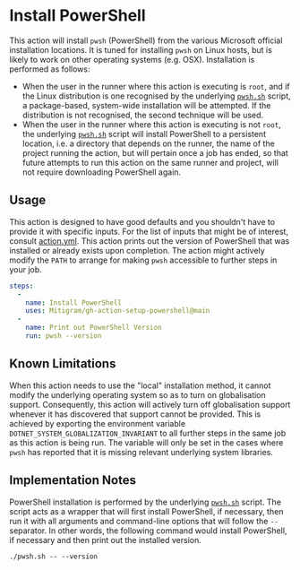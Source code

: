 # Install PowerShell

This action will install `pwsh` (PowerShell) from the various Microsoft official
installation locations. It is tuned for installing `pwsh` on Linux hosts, but is
likely to work on other operating systems (e.g. OSX). Installation is performed
as follows:

+ When the user in the runner where this action is executing is `root`, and if
  the Linux distribution is one recognised by the underlying
  [`pwsh.sh`](./pwsh.sh) script, a package-based, system-wide installation will be
  attempted. If the distribution is not recognised, the second technique will be
  used.
+ When the user in the runner where this action is executing is not `root`, the
  underlying [`pwsh.sh`](./pwsh.sh) script will install PowerShell to a
  persistent location, i.e. a directory that depends on the runner, the name of
  the project running the action, but will pertain once a job has ended, so that
  future attempts to run this action on the same runner and project, will not
  require downloading PowerShell again.

## Usage

This action is designed to have good defaults and you shouldn't have to provide
it with specific inputs. For the list of inputs that might be of interest,
consult [action.yml](./action.yml). This action prints out the version of
PowerShell that was installed or already exists upon completion. The action
might actively modify the `PATH` to arrange for making `pwsh` accessible to
further steps in your job.

```yaml
steps:
  -
    name: Install PowerShell
    uses: Mitigram/gh-action-setup-powershell@main
  -
    name: Print out PowerShell Version
    run: pwsh --version
```

## Known Limitations

When this action needs to use the "local" installation method, it cannot modify
the underlying operating system so as to turn on globalisation support.
Consequently, this action will actively turn off globalisation support whenever
it has discovered that support cannot be provided. This is achieved by exporting
the environment variable `DOTNET_SYSTEM_GLOBALIZATION_INVARIANT` to all further
steps in the same job as this action is being run. The variable will only be set
in the cases where `pwsh` has reported that it is missing relevant underlying
system libraries.

## Implementation Notes

PowerShell installation is performed by the underlying [`pwsh.sh`](./pwsh.sh)
script. The script acts as a wrapper that will first install PowerShell, if
necessary, then run it with all arguments and command-line options that will
follow the `--` separator. In other words, the following command would install
PowerShell, if necessary and then print out the installed version.

```shell
./pwsh.sh -- --version
```
